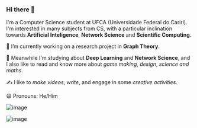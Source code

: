 ### Hi there 👋

I'm a Computer Science student at UFCA (Universidade Federal do Cariri). I'm interested in many subjects from CS, with a particular inclination towards **Artificial Inteligence**, **Network Science** and **Scientific Computing**.

🔭 I’m currently working on a research project in **Graph Theory**.

🌱 Meanwhile I'm studying about **Deep Learning** and **Network Science**, and I also like to read and know more about *game making*, *design*, *science and maths*.

✍️ I like to *make videos*, *write*, and engage in some *creative activities*.

😄 Pronouns: He/Him

![image](https://github-readme-stats.vercel.app/api?username=csamuelsm)

![image](https://github-readme-stats.vercel.app/api/top-langs/?username=csamuelsm)

<!--
**csamuelsm/csamuelsm** is a ✨ _special_ ✨ repository because its `README.md` (this file) appears on your GitHub profile.

Here are some ideas to get you started:

- 🔭 I’m currently working on ...
- 🌱 I’m currently learning ...
- 👯 I’m looking to collaborate on ...
- 🤔 I’m looking for help with ...
- 💬 Ask me about ...
- 📫 How to reach me: ...
- 😄 Pronouns: ...
- ⚡ Fun fact: ...
-->
